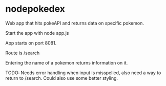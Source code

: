 nodepokedex
===========

Web app that hits pokeAPI and returns data on specific pokemon.

Start the app with node app.js

App starts on port 8081.

Route is /search

Entering the name of a pokemon returns information on it. 

TODO: Needs error handling when input is misspelled, also need a way to return to /search. Could also use some better styling.
